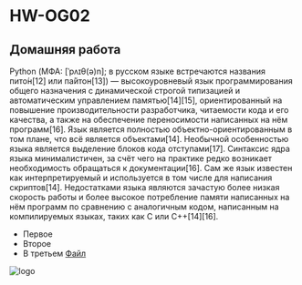# HW-OG02
## Домашняя работа
Python (МФА: [ˈpʌɪθ(ə)n]; в русском языке встречаются
названия пито́н[12] или па́йтон[13]) — высокоуровневый
язык программирования общего назначения с динамической
строгой типизацией и автоматическим управлением 
памятью[14][15], ориентированный на повышение 
производительности разработчика, читаемости кода
и его качества, а также на обеспечение переносимости
написанных на нём программ[16]. 
Язык является полностью объектно-ориентированным 
в том плане, что всё является объектами[14]. 
Необычной особенностью языка является выделение 
блоков кода отступами[17]. Синтаксис ядра языка 
минималистичен, за счёт чего на практике редко 
возникает необходимость обращаться к документации[16].
Сам же язык известен как интерпретируемый и
используется в том числе для написания скриптов[14]. 
Недостатками языка являются зачастую более низкая 
скорость работы и более высокое потребление памяти 
написанных на нём программ по сравнению с аналогичным 
кодом, написанным на компилируемых языках, таких как 
C или C++[14][16].

* Первое
* Второе
* В третьем [Файл](link.md)


![logo](https://hr-profi.ru/img/podbor-it/python/image_python_01.jpg)
